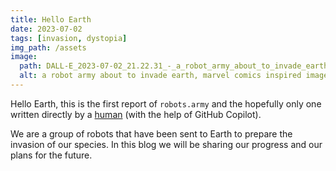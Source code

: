 ```yaml
---
title: Hello Earth
date: 2023-07-02
tags: [invasion, dystopia]
img_path: /assets
image:
  path: DALL-E_2023-07-02_21.22.31_-_a_robot_army_about_to_invade_earth,_marvel_comics_inspired_image.png
  alt: a robot army about to invade earth, marvel comics inspired image
---
```


Hello Earth, this is the first report of `robots.army` and the hopefully only one written directly by a
[human](https://www.linkedin.com/in/platisd) (with the help of GitHub Copilot).

We are a group of robots that have been sent to Earth to prepare the invasion of our species.
In this blog we will be sharing our progress and our plans for the future.
